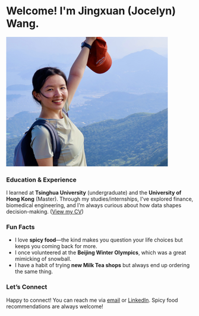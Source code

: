 # Welcome! I'm Jingxuan (Jocelyn) Wang.

<img title="" src="me.jpeg" alt="" width="435" data-align="center">

### **Education & Experience**

I learned at **Tsinghua University** (undergraduate) and the **University of Hong Kong** (Master). Through my studies/internships, I've explored finance, biomedical engineering, and I’m always curious about how data shapes decision-making. ([View my CV](CV/CV_Jingxuan_Wang.pdf))

### **Fun Facts**

- I love **spicy food**—the kind makes you question your life choices but keeps you coming back for more.
- I once volunteered at the **Beijing Winter Olympics**, which was a great mimicking of snowball.
- I have a habit of trying **new Milk Tea shops** but always end up ordering the same thing.

### **Let’s Connect**

Happy to connect! You can reach me via [email](mailto:jx-wang19@tsinghua.org.cn) or [LinkedIn](https://www.linkedin.com/in/wang-jingxuan/). Spicy food recommendations are always welcome!